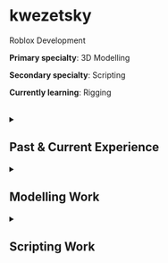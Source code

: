# kwezetsky
Roblox Development

<b>Primary specialty</b>: 3D Modelling

<b>Secondary specialty</b>: Scripting

<b>Currently learning</b>: Rigging

<br>

<details>
<summary><h2>Past & Current Experience</h1></summary>
<br>
  
![Paradox Genetics](https://tr.rbxcdn.com/180DAY-64def2f75a64483b9121604d547ed20f/150/150/Image/Webp/noFilter) 
## Paradox Genetics
Weapon Modeller<br>
2023-2023

<br>

![Phoenix International Corporation](https://tr.rbxcdn.com/180DAY-c3c305133f45f1885a5fcd7b302338aa/150/150/Image/Webp/noFilter)
## Phoenix International Corporation
Weapon Modeller<br>
2023-Present
</details>

<details>
<summary><h2>Modelling Work</h1></summary>
<br>
<p float="left">
  <img src="https://github.com/user-attachments/assets/96590e80-8e0c-402b-bfa6-789829896eae" width="400" />
  <img src="https://github.com/user-attachments/assets/6a2160a1-c5cc-4af7-9360-5a6394d5bb07" width="400" />
  <br>
  <img src="https://github.com/user-attachments/assets/3217ccb2-49fe-49ce-b28c-8e30a138afb9" width="400" />
  <img src="https://github.com/user-attachments/assets/267f042e-6d12-49d9-aed1-3519a9094f1a" width="400" />
  <br>
  <img src="https://github.com/user-attachments/assets/e308df95-295b-4f19-a1f4-f0f817539e79" width="400" />
  <img src="https://github.com/user-attachments/assets/453b37e8-4cb5-4c0d-a231-04ab092fd711" width="400" />
</p>
</details>

<details>
<summary><h2>Scripting Work</h1></summary>
<br>
<a href="https://www.roblox.com/games/5908239762/cool-research-place">A game I made to practice scripting</a>
<br>
<p float="left">
  <img src="https://github.com/user-attachments/assets/b18ec9d0-6639-4c01-89d2-7265fb74a62d" width="250" />
  <img src="https://github.com/user-attachments/assets/69061b32-308f-4ea4-b6f5-ac9cd411bc7f" width="250" />
  <img src="https://github.com/user-attachments/assets/ba3f34d6-3bc7-460a-8c11-965c8045f719" width="250" />
  <br>
  <img src="https://github.com/user-attachments/assets/c087d6bb-84bc-4b04-bc42-12e4e16d8434" width="350" />
  <img src="https://github.com/user-attachments/assets/d8c36d33-aa8d-45b0-ac53-11e81cb6c0cd" width="350" />
</p>

</details>
